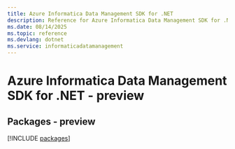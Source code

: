 ```yaml
---
title: Azure Informatica Data Management SDK for .NET
description: Reference for Azure Informatica Data Management SDK for .NET
ms.date: 08/14/2025
ms.topic: reference
ms.devlang: dotnet
ms.service: informaticadatamanagement
---
```

# Azure Informatica Data Management SDK for .NET - preview
## Packages - preview
[!INCLUDE [packages](informatica-data-management-index.md)]